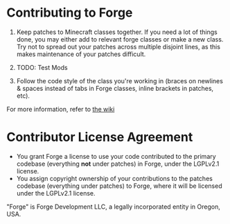 Contributing to Forge
=====================

1) Keep patches to Minecraft classes together. If you need a lot of things done, you may either add to relevant forge classes or make a new class. Try not to spread out your patches across multiple disjoint lines, as this makes maintenance of your patches difficult.

2) TODO: Test Mods

3) Follow the code style of the class you're working in (braces on newlines & spaces instead of tabs in Forge classes, inline brackets in patches, etc).

For more information, refer to [the wiki](https://github.com/MinecraftForge/MinecraftForge/wiki/If-you-want-to-contribute-to-Forge)


Contributor License Agreement
=============================
- You grant Forge a license to use your code contributed to the primary codebase (everything **not** under patches) in Forge, under the LGPLv2.1 license.
- You assign copyright ownership of your contributions to the patches codebase (everything under patches) to Forge, where it will be licensed under the LGPLv2.1 license.

"Forge" is Forge Development LLC, a legally incorporated entity in Oregon, USA.

